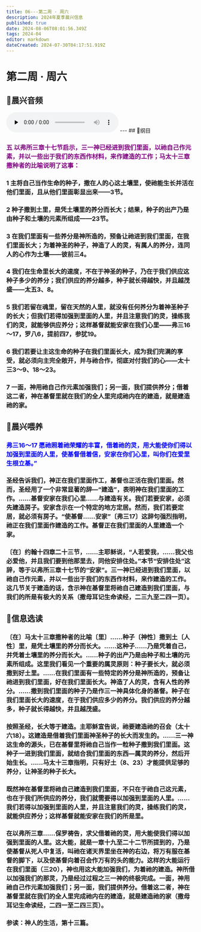```yaml
---
title: 06---第二周 · 周六
description: 2024年夏季晨兴信息
published: true
date: 2024-08-06T08:01:56.349Z
tags: 2024-04
editor: markdown
dateCreated: 2024-07-30T04:17:51.919Z
---
```


# 第二周 · 周六
## 🎵晨兴音频
<audio id="audio" controls="" preload="none">
      <source id="mp3" src="/2024-04/week2/week2day6.mp3">
</audio>
---
## 📖纲目

### <font color=purple>五    以弗所三章十七节启示，三一神已经进到我们里面，以祂自己作元素，并以一些出于我们的东西作材料，来作建造的工作；马太十三章撒种者的比喻说明了这事：</font>

### 1    主将自己当作生命的种子，撒在人的心这土壤里，使祂能生长并活在他们里面，且从他们里面彰显出来——3节。

### 2    种子撒到土里，是凭土壤里的养分而长大；结果，种子的出产乃是由种子和土壤的元素所组成——23节。

### 3    在我们里面有一些养分是神所造的，预备让祂进到我们里面，在我们里面长大；为着神圣的种子，神造了人的灵，有属人的养分，连同人的心作为土壤——彼前三4。

### 4    我们在生命里长大的速度，不在于神圣的种子，乃在于我们供应这种子多少的养分；我们供应的养分越多，种子就长得越快，并且越茂盛——太五3、8。

### 5    我们若留在魂里，留在天然的人里，就没有任何养分为着神圣种子的长大；但我们若得加强到里面的人里，并且注意我们的灵，操练我们的灵，就能够供应养分；这样基督就能安家在我们心里——弗三16～17，罗八6，提前四7，参犹19。

### 6    我们若要让主这生命的种子在我们里面长大，成为我们完满的享受，就必须向主完全敞开，并与祂合作，彻底对付我们的心——太十三3～9、18～23。

### 7    一面，神用祂自己作元素加强我们；另一面，我们提供养分；借着这二者，神在基督里就在我们的全人里完成祂内在的建造，就是建造祂的家。

## 📖晨兴喂养

### <font color=blue>弗三16～17    愿祂照着祂荣耀的丰富，借着祂的灵，用大能使你们得以加强到里面的人里，使基督借着信，安家在你们心里，叫你们在爱里生根立基。”</font>

### 圣经告诉我们，神正在我们里面作工，基督也正活在我们里面。然而，圣经用了一个非常显著的辞—“建造”，表明神在我们里面的工作。……基督安家在我们心里……与建造有关。我们若要安家，必须先建造房子。安家含示在一个特定的地方定居。然而，我们若要定居，就必须有房子。“使基督……安家”〔弗三17〕这辞句强烈指明，祂正在我们里面作建造的工作。基督正在我们里面的人里建造一个家。

### 〔在〕约翰十四章二十三节，……主耶稣说，“人若爱我，……我父也必爱他，并且我们要到他那里去，同他安排住处。”本节“安排住处”这辞，等于以弗所三章十七节的“安家”。三一神已经进到我们里面，以祂自己作元素，并以一些出于我们的东西作材料，来作建造的工作。这几节关于建造的话，含示神在基督里将祂自己建造到我们里面，与我们的所是有极大的关系（撒母耳记生命读经，二三九至二四一页）。

## 📖信息选读

### 〔在〕马太十三章撒种者的比喻〔里〕……种子〔神性〕撒到土〔人性〕里，是凭土壤里的养分而长大。……这种子……乃是凭着自己，并凭着土壤里的养分而长大。……种子的出产乃是由种子和土壤的元素所组成。这里我们看见一个重要的属灵原则：种子要长大，就必须撒到好土里。……在我们里面有一些特定的养分是神所造的，预备让祂进到我们里面，好在我们里面长大。神造了人的灵，含有人性的养分。……撒到我们里面的种子乃是作三一神具体化身的基督。种子在我们里面长大的速度，在于我们供应多少的养分。我们供应的养分越多，种子就长得越快，并且越茂盛。

### 按照圣经，长大等于建造。主耶稣宣告说，祂要建造祂的召会（太十六18）。这建造是借着我们里面神圣种子的长大而发生的。……三一神这生命的源头，已在基督里将祂自己当作一粒种子撒到我们里面。这种子一进到我们里面，就结合我们里面的东西—属灵的养分，然后开始生长。……马太十三章指明，只有好土（8、23）才能提供足够的养分，让神圣的种子长大。

### 既然神在基督里将祂自己建造到我们里面，不只在于祂自己这元素，也在于我们所供应的养分，我们就需要得以加强到里面的人里。……我们若得以加强到里面的人里，并且注意我们的灵，操练我们的灵，就能供应养分；这样基督就能安家在我们的所是里。

### 在以弗所三章……保罗祷告，求父借着祂的灵，用大能使我们得以加强到里面的人里。这大能，就是一章十九至二十二节所提到的，乃是使基督从死人中复活，叫祂在诸天界里坐在神的右边，将万有服在基督的脚下，以及使基督向着召会作万有的头的能力。这样的大能运行在我们里面（三20），神也用这大能加强我们，为着祂的建造。神所借以加强我们的那灵，乃是经过过程之三一神的终极完成。一面，神用祂自己作元素加强我们；另一面，我们提供养分。借着这二者，神在基督里就在我们的全人里完成祂内在的建造，就是建造祂的家（撒母耳记生命读经，二四一至二四三页）。

### 参读：神人的生活，第十三篇。
<!-- Google tag (gtag.js) -->
<script async src="https://www.googletagmanager.com/gtag/js?id=G-1P8709Z16T"></script>
<script>
  window.dataLayer = window.dataLayer || [];
  function gtag(){dataLayer.push(arguments);}
  gtag('js', new Date());

  gtag('config', 'G-1P8709Z16T');
</script>
